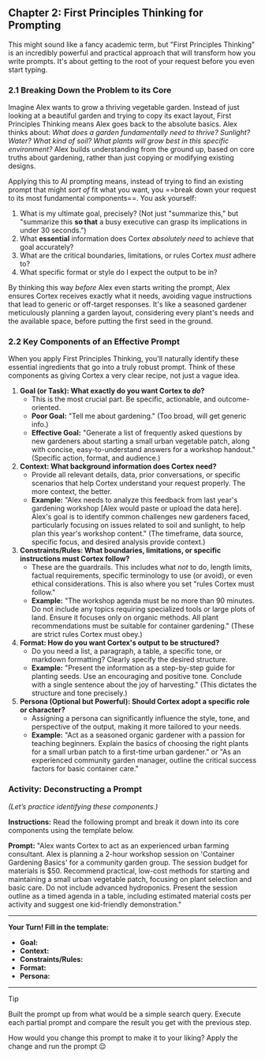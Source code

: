 ## Chapter 2: First Principles Thinking for Prompting

This might sound like a fancy academic term, but "First Principles Thinking" is an incredibly powerful and practical approach that will transform how you write prompts. It's about getting to the root of your request before you even start typing.

### 2.1 Breaking Down the Problem to its Core

Imagine Alex wants to grow a thriving vegetable garden. Instead of just looking at a beautiful garden and trying to copy its exact layout, First Principles Thinking means Alex goes back to the absolute basics. Alex thinks about: _What does a garden fundamentally need to thrive? Sunlight? Water? What kind of soil? What plants will grow best in this specific environment?_ Alex builds understanding from the ground up, based on core truths about gardening, rather than just copying or modifying existing designs.

Applying this to AI prompting means, instead of trying to find an existing prompt that might _sort of_ fit what you want, you ==break down your request to its most fundamental components==. You ask yourself:

1. What is my ultimate goal, precisely? (Not just "summarize this," but "summarize this **so that** a busy executive can grasp its implications in under 30 seconds.")
2. What **essential** information does Cortex _absolutely need_ to achieve that goal accurately?
3. What are the critical boundaries, limitations, or rules Cortex _must_ adhere to?
4. What specific format or style do I expect the output to be in?

By thinking this way _before_ Alex even starts writing the prompt, Alex ensures Cortex receives exactly what it needs, avoiding vague instructions that lead to generic or off-target responses. It's like a seasoned gardener meticulously planning a garden layout, considering every plant's needs and the available space, before putting the first seed in the ground.

### 2.2 Key Components of an Effective Prompt

When you apply First Principles Thinking, you'll naturally identify these essential ingredients that go into a truly robust prompt. Think of these components as giving Cortex a very clear recipe, not just a vague idea.

1. **Goal (or Task): What exactly do you want Cortex to _do_?**
   - This is the most crucial part. Be specific, actionable, and outcome-oriented.
   - **Poor Goal:** "Tell me about gardening." (Too broad, will get generic info.)
   - **Effective Goal:** "Generate a list of frequently asked questions by new gardeners about starting a small urban vegetable patch, along with concise, easy-to-understand answers for a workshop handout." (Specific action, format, and audience.)
2. **Context: What background information does Cortex need?**
   - Provide all relevant details, data, prior conversations, or specific scenarios that help Cortex understand your request properly. The more context, the better.
   - **Example:** "Alex needs to analyze this feedback from last year's gardening workshop [Alex would paste or upload the data here]. Alex's goal is to identify common challenges new gardeners faced, particularly focusing on issues related to soil and sunlight, to help plan this year's workshop content." (The timeframe, data source, specific focus, and desired analysis provide context.)
3. **Constraints/Rules: What boundaries, limitations, or specific instructions must Cortex follow?**
   - These are the guardrails. This includes what _not_ to do, length limits, factual requirements, specific terminology to use (or avoid), or even ethical considerations. This is also where you set "rules Cortex must follow."
   - **Example:** "The workshop agenda must be no more than 90 minutes. Do not include any topics requiring specialized tools or large plots of land. Ensure it focuses only on organic methods. All plant recommendations must be suitable for container gardening." (These are strict rules Cortex must obey.)
4. **Format: How do you want Cortex's output to be structured?**
   - Do you need a list, a paragraph, a table, a specific tone, or markdown formatting? Clearly specify the desired structure.
   - **Example:** "Present the information as a step-by-step guide for planting seeds. Use an encouraging and positive tone. Conclude with a single sentence about the joy of harvesting." (This dictates the structure and tone precisely.)
5. **Persona (Optional but Powerful): Should Cortex adopt a specific role or character?**
   - Assigning a persona can significantly influence the style, tone, and perspective of the output, making it more tailored to your needs.
   - **Example:** "Act as a seasoned organic gardener with a passion for teaching beginners. Explain the basics of choosing the right plants for a small urban patch to a first-time urban gardener." or "As an experienced community garden manager, outline the critical success factors for basic container care."

### Activity: Deconstructing a Prompt

_(Let’s practice identifying these components.)_

**Instructions:** Read the following prompt and break it down into its core components using the template below.

**Prompt:** "Alex wants Cortex to act as an experienced urban farming consultant. Alex is planning a 2-hour workshop session on 'Container Gardening Basics' for a community garden group. The session budget for materials is $50. Recommend practical, low-cost methods for starting and maintaining a small urban vegetable patch, focusing on plant selection and basic care. Do not include advanced hydroponics. Present the session outline as a timed agenda in a table, including estimated material costs per activity and suggest one kid-friendly demonstration."

---

**Your Turn! Fill in the template:**

- **Goal:**
- **Context:**
- **Constraints/Rules:**
- **Format:**
- **Persona:**

---

> [!TIP]
> Built the prompt up from what would be a simple search query. Execute each partial prompt and compare the result you get with the previous step.

How would you change this prompt to make it to your liking? Apply the change and run the prompt 😌
